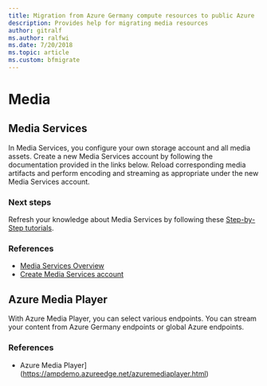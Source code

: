 ```yaml
---
title: Migration from Azure Germany compute resources to public Azure
description: Provides help for migrating media resources
author: gitralf
ms.author: ralfwi 
ms.date: 7/20/2018
ms.topic: article
ms.custom: bfmigrate
---
```


# Media

## Media Services

In Media Services, you configure your own storage account and all media assets. Create a new Media Services account by following the documentation provided in the links below. Reload corresponding media artifacts and perform encoding and streaming as appropriate under the new Media Services account.

### Next steps

Refresh your knowledge about Media Services by following these [Step-by-Step tutorials](../media-services/#step-by-step-tutorials).

### References

- [Media Services Overview](../media-services/previous/media-services-overview.md)
- [Create Media Services account](../media-services/previous/media-services-portal-create-account.md)

## Azure Media Player

With Azure Media Player, you can select various endpoints. You can stream your content from Azure Germany endpoints or global Azure endpoints.

### References

- Azure Media Player](https://ampdemo.azureedge.net/azuremediaplayer.html)